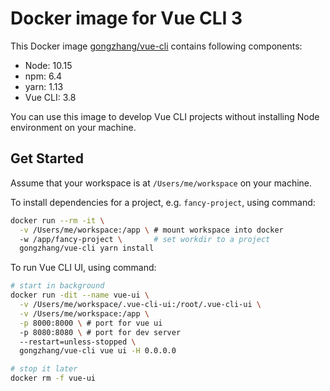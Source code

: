# Docker image for Vue CLI 3

This Docker image [gongzhang/vue-cli](https://hub.docker.com/r/gongzhang/vue-cli) contains following components:

- Node: 10.15
- npm: 6.4
- yarn: 1.13
- Vue CLI: 3.8

You can use this image to develop Vue CLI projects without installing Node environment on your machine.

## Get Started

Assume that your workspace is at `/Users/me/workspace` on your machine.

To install dependencies for a project, e.g. `fancy-project`, using command:

```sh
docker run --rm -it \
  -v /Users/me/workspace:/app \ # mount workspace into docker
  -w /app/fancy-project \       # set workdir to a project
  gongzhang/vue-cli yarn install
```

To run Vue CLI UI, using command:
```sh
# start in background
docker run -dit --name vue-ui \
  -v /Users/me/workspace/.vue-cli-ui:/root/.vue-cli-ui \
  -v /Users/me/workspace:/app \
  -p 8000:8000 \ # port for vue ui
  -p 8080:8080 \ # port for dev server
  --restart=unless-stopped \
  gongzhang/vue-cli vue ui -H 0.0.0.0

# stop it later
docker rm -f vue-ui
```
